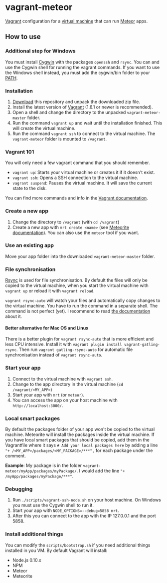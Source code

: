 vagrant-meteor
==============

[Vagrant](http://www.vagrantup.com/) configuration for a [virtual machine](http://en.wikipedia.org/wiki/Virtual_machine)
that can run [Meteor](https://www.meteor.com/) apps.

## How to use

### Additional step for Windows

You must install [Cygwin](http://www.cygwin.com/install.html) with the packages `openssh` and `rsync`.
You can and use the Cygwin shell for running the vagrant commands.
If you want to use the Windows shell instead, you must add the cygwin/bin folder to your [PATH](http://geekswithblogs.net/renso/archive/2009/10/21/how-to-set-the-windows-path-in-windows-7.aspx).

### Installation

1. [Download](https://github.com/Sanjo/vagrant-meteor/archive/master.zip) this repository and unpack the downloaded zip file.
2. Install the latest version of [Vagrant](http://www.vagrantup.com/downloads.html) (1.6.1 or newer is recommended).
3. Open a shell and change the directory to the unpacked `vagrant-meteor-master` folder.
4. Run the command `vagrant up` and wait until the installation finished. This will create the virtual machine.
5. Run the command `vagrant ssh` to connect to the virtual machine. The `vagrant-meteor` folder is mounted to `/vagrant`.

### Vagrant 101

You will only need a few vagrant command that you should remember.

* `vagrant up`: Starts your virtual machine or creates it if it doesn't exist.
* `vagrant ssh`: Opens a SSH connection to the virtual machine.
* `vagrant suspend`: Pauses the virtual machine. It will save the current state to the disk.

You can find more commands and info in the [Vagrant documentation](http://docs.vagrantup.com/v2/cli/index.html).

### Create a new app

1. Change the directory to `/vagrant` (with `cd /vagrant`)
2. Create a new app with `mrt create <name>` (see [Meteorite documentation](https://github.com/oortcloud/meteorite/)).
   You can also use the `meteor` tool if you want.

### Use an existing app

Move your app folder into the downloaded `vagrant-meteor-master` folder.

### File synchronisation

[Rsync](http://docs.vagrantup.com/v2/synced-folders/rsync.html) is used for file synchronisation.
By default the files will only be copied to the virtual machine,
when you start the virtual machine with `vagrant up` or reload it with `vagrant reload`.

`vagrant rsync-auto` will watch your files and automatically copy changes to the virtual machine.
You have to run the command in a separate shell. The command is not perfect (yet).
I recommend to read [the documentation](http://docs.vagrantup.com/v2/cli/rsync-auto.html) about it.

#### Better alternative for Mac OS and Linux

There is a better plugin for `vagrant rsync-auto` that is more efficient and less CPU intensive.
Install it with `vagrant plugin install vagrant-gatling-rsync`.
Then run `vagrant gatling-rsync-auto` for automatic file synchronisation instead of `vagrant rsync-auto`.

### Start your app

1. Connect to the virtual machine with `vagrant ssh`.
1. Change to the app directory in the virtual machine (`cd /vagrant/<MY_APP>`)
2. Start your app with `mrt` (or `meteor`).
5. You can access the app on your host machine with `http://localhost:3000/`.

### Local smart packages

By default the packages folder of your app won't be copied to the virtual machine. Meteorite will install the packages inside the virtual machine.
If you have local smart packages that should be copied, add them in the Vagrantfile where it says
`# Add your local packages here` by adding a line `"+ /<MY_APP>/packages/<MY_PACKAGE>/***",` for each package under the comment.

__Example__: My package is in the folder `vagrant-meteor/myApp/packages/myPackage/`. I would add the line `"+ /myApp/packages/myPackage/***"`.

### Debugging

1. Run `./scripts/vagrant-ssh-node.sh` on your host machine. On Windows you must use the Cygwin shell to run it.
2. Start your app with `NODE_OPTIONS=--debug=5858 mrt`.
3. After this you can connect to the app with the IP 127.0.0.1 and the port 5858.

### Install additional things

You can modify the `scripts/bootstrap.sh` if you need additional things installed in you VM.
By default Vagrant will install:

* Node.js 0.10.x
* NPM
* Meteor
* Meteorite